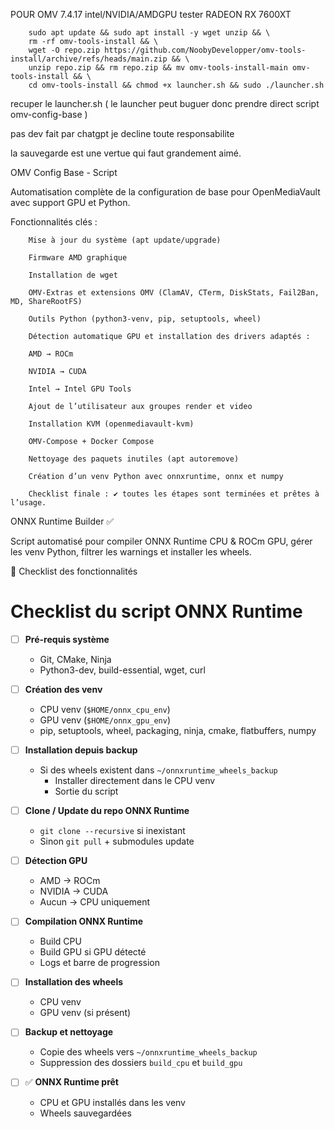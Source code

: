 
POUR OMV 7.4.17 intel/NVIDIA/AMDGPU tester RADEON RX 7600XT

        sudo apt update && sudo apt install -y wget unzip && \
        rm -rf omv-tools-install && \
        wget -O repo.zip https://github.com/NoobyDevelopper/omv-tools-install/archive/refs/heads/main.zip && \
        unzip repo.zip && rm repo.zip && mv omv-tools-install-main omv-tools-install && \
        cd omv-tools-install && chmod +x launcher.sh && sudo ./launcher.sh


recuper le launcher.sh  ( le launcher peut buguer donc prendre direct script omv-config-base )

pas dev fait par chatgpt je decline toute responsabilite

la sauvegarde est une vertue qui faut grandement aimé.

OMV Config Base - Script
        
Automatisation complète de la configuration de base pour OpenMediaVault avec support GPU et Python.
        
Fonctionnalités clés :
        
        Mise à jour du système (apt update/upgrade)
        
        Firmware AMD graphique
        
        Installation de wget
        
        OMV-Extras et extensions OMV (ClamAV, CTerm, DiskStats, Fail2Ban, MD, ShareRootFS)
        
        Outils Python (python3-venv, pip, setuptools, wheel)
        
        Détection automatique GPU et installation des drivers adaptés :
        
        AMD → ROCm
        
        NVIDIA → CUDA
        
        Intel → Intel GPU Tools
        
        Ajout de l’utilisateur aux groupes render et video
        
        Installation KVM (openmediavault-kvm)
        
        OMV-Compose + Docker Compose
        
        Nettoyage des paquets inutiles (apt autoremove)
        
        Création d’un venv Python avec onnxruntime, onnx et numpy
        
        Checklist finale : ✔ toutes les étapes sont terminées et prêtes à l’usage.

ONNX Runtime Builder ✅

Script automatisé pour compiler ONNX Runtime CPU & ROCm GPU, gérer les venv Python, filtrer les warnings et installer les wheels.

🚀 Checklist des fonctionnalités

# Checklist du script ONNX Runtime

- [ ] **Pré-requis système**  
  - Git, CMake, Ninja  
  - Python3-dev, build-essential, wget, curl

- [ ] **Création des venv**  
  - CPU venv (`$HOME/onnx_cpu_env`)  
  - GPU venv (`$HOME/onnx_gpu_env`)  
  - pip, setuptools, wheel, packaging, ninja, cmake, flatbuffers, numpy

- [ ] **Installation depuis backup**  
  - Si des wheels existent dans `~/onnxruntime_wheels_backup`  
    - Installer directement dans le CPU venv  
    - Sortie du script  

- [ ] **Clone / Update du repo ONNX Runtime**  
  - `git clone --recursive` si inexistant  
  - Sinon `git pull` + submodules update  

- [ ] **Détection GPU**  
  - AMD → ROCm  
  - NVIDIA → CUDA  
  - Aucun → CPU uniquement  

- [ ] **Compilation ONNX Runtime**  
  - Build CPU  
  - Build GPU si GPU détecté  
  - Logs et barre de progression  

- [ ] **Installation des wheels**  
  - CPU venv  
  - GPU venv (si présent)  

- [ ] **Backup et nettoyage**  
  - Copie des wheels vers `~/onnxruntime_wheels_backup`  
  - Suppression des dossiers `build_cpu` et `build_gpu`  

- [ ] ✅ **ONNX Runtime prêt**  
  - CPU et GPU installés dans les venv  
  - Wheels sauvegardées
